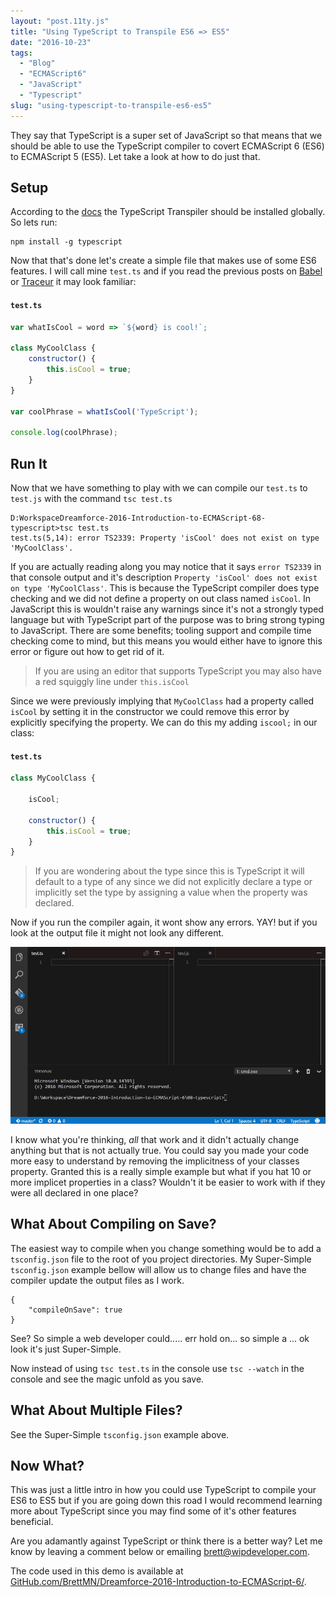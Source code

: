 ```yaml
---
layout: "post.11ty.js"
title: "Using TypeScript to Transpile ES6 => ES5"
date: "2016-10-23"
tags: 
  - "Blog"
  - "ECMAScript6"
  - "JavaScript"
  - "Typescript"
slug: "using-typescript-to-transpile-es6-es5"
---
```


They say that TypeScript is a super set of JavaScript so that means that we should be able to use the TypeScript compiler to covert ECMAScript 6 (ES6) to ECMAScript 5 (ES5). Let take a look at how to do just that.

## Setup

According to the [docs](http://www.typescriptlang.org/docs/tutorial.html) the TypeScript Transpiler should be installed globally. So lets run:

```
npm install -g typescript  
```

Now that that's done let's create a simple file that makes use of some ES6 features. I will call mine `test.ts` and if you read the previous posts on [Babel](/2016/10/19/setting-up-babel-cli/) or [Traceur](/2016/10/20/using-traceur-on-the-fly/) it may look familiar:

#### `test.ts`

```javascript
var whatIsCool = word => `${word} is cool!`;

class MyCoolClass {  
    constructor() {
        this.isCool = true;
    }
}

var coolPhrase = whatIsCool('TypeScript');

console.log(coolPhrase);  
```

## Run It

Now that we have something to play with we can compile our `test.ts` to `test.js` with the command `tsc test.ts`

```
D:WorkspaceDreamforce-2016-Introduction-to-ECMAScript-68-typescript>tsc test.ts  
test.ts(5,14): error TS2339: Property 'isCool' does not exist on type 'MyCoolClass'.  
```

If you are actually reading along you may notice that it says `error TS2339` in that console output and it's description `Property 'isCool' does not exist on type 'MyCoolClass'`. This is because the TypeScript compiler does type checking and we did not define a property on out class named `isCool`. In JavaScript this is wouldn't raise any warnings since it's not a strongly typed language but with TypeScript part of the purpose was to bring strong typing to JavaScript. There are some benefits; tooling support and compile time checking come to mind, but this means you would either have to ignore this error or figure out how to get rid of it.

> If you are using an editor that supports TypeScript you may also have a red squiggly line under `this.isCool`

Since we were previously implying that `MyCoolClass` had a property called `isCool` by setting it in the constructor we could remove this error by explicitly specifying the property. We can do this my adding `iscool;` in our class:

#### `test.ts`

```javascript
class MyCoolClass {

    isCool;

    constructor() {
        this.isCool = true;
    }
}
```

> If you are wondering about the type since this is TypeScript it will default to a type of any since we did not explicitly declare a type or implicitly set the type by assigning a value when the property was declared.

Now if you run the compiler again, it wont show any errors. YAY! but if you look at the output file it might not look any different.

![Not Changing Output](images/typescript-es-011.gif)

I know what you're thinking, _all_ that work and it didn't actually change anything but that is not actually true. You could say you made your code more easy to understand by removing the implicitness of your classes property. Granted this is a really simple example but what if you hat 10 or more implicet properties in a class? Wouldn't it be easier to work with if they were all declared in one place?

## What About Compiling on Save?

The easiest way to compile when you change something would be to add a `tsconfig.json` file to the root of you project directories. My Super-Simple `tsconfig.json` example bellow will allow us to change files and have the compiler update the output files as I work.

```
{
    "compileOnSave": true
}
```

See? So simple a web developer could..... err hold on... so simple a ... ok look it's just Super-Simple.

Now instead of using `tsc test.ts` in the console use `tsc --watch` in the console and see the magic unfold as you save.

## What About Multiple Files?

See the Super-Simple `tsconfig.json` example above.

## Now What?

This was just a little intro in how you could use TypeScript to compile your ES6 to ES5 but if you are going down this road I would recommend learning more about TypeScript since you may find some of it's other features beneficial.

Are you adamantly against TypeScript or think there is a better way? Let me know by leaving a comment below or emailing [brett@wipdeveloper.com](mailto:brett@wipdeveloper.com).

The code used in this demo is available at [GitHub.com/BrettMN/Dreamforce-2016-Introduction-to-ECMAScript-6/](https://github.com/BrettMN/Dreamforce-2016-Introduction-to-ECMAScript-6/tree/master/07-typescript).
